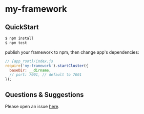 # my-framework



## QuickStart

```bash
$ npm install
$ npm test
```

publish your framework to npm, then change app's dependencies:

```js
// {app_root}/index.js
require('my-framework').startCluster({
  baseDir: __dirname,
  // port: 7001, // default to 7001
});

```

## Questions & Suggestions

Please open an issue [here](https://github.com/eggjs/egg/issues).

